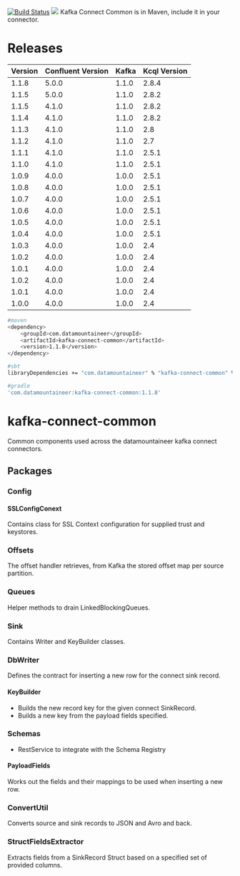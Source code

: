 [![Build Status](https://travis-ci.org/Landoop/kafka-connect-common.svg?branch=master)](https://travis-ci.org/Landoop/kafka-connect-common)
[<img 
src="https://img.shields.io/badge/latest%20release-v01.1.8-blue.svg?label=latest%20release"/>](http://search.maven.org/#search%7Cga%7C1%7Cg%3A%22com.datamountaineer%22%20AND%20a%3A%22kafka-connect-common%22)
Kafka Connect Common is in Maven, include it in your connector.


# Releases


| Version | Confluent Version |Kafka| Kcql Version |
| ------- | ----------------- |-----|--------------|
|1.1.8|5.0.0|1.1.0|2.8.4
|1.1.5|5.0.0|1.1.0|2.8.2
|1.1.5|4.1.0|1.1.0|2.8.2
|1.1.4|4.1.0|1.1.0|2.8.2
|1.1.3|4.1.0|1.1.0|2.8
|1.1.2|4.1.0|1.1.0|2.7
|1.1.1|4.1.0|1.1.0|2.5.1
|1.1.0|4.1.0|1.1.0|2.5.1
|1.0.9|4.0.0|1.0.0|2.5.1
|1.0.8|4.0.0|1.0.0|2.5.1
|1.0.7|4.0.0|1.0.0|2.5.1
|1.0.6|4.0.0|1.0.0|2.5.1
|1.0.5|4.0.0|1.0.0|2.5.1
|1.0.4|4.0.0|1.0.0|2.5.1
|1.0.3|4.0.0|1.0.0|2.4
|1.0.2|4.0.0|1.0.0|2.4
|1.0.1|4.0.0|1.0.0|2.4
|1.0.2|4.0.0|1.0.0|2.4
|1.0.1|4.0.0|1.0.0|2.4
|1.0.0|4.0.0|1.0.0|2.4

```bash
#maven
<dependency>
	<groupId>com.datamountaineer</groupId>
	<artifactId>kafka-connect-common</artifactId>
	<version>1.1.8</version>
</dependency>

#sbt
libraryDependencies += "com.datamountaineer" % "kafka-connect-common" % "1.1.8"

#gradle
'com.datamountaineer:kafka-connect-common:1.1.8'
```

# kafka-connect-common
Common components used across the datamountaineer kafka connect connectors.

## Packages

### Config

#### SSLConfigConext
Contains class for SSL Context configuration for supplied trust and keystores.

### Offsets

The offset handler retrieves, from Kafka the stored offset map per source partition.

### Queues

Helper methods to drain LinkedBlockingQueues.

### Sink

Contains Writer and KeyBuilder classes.

### DbWriter

Defines the contract for inserting a new row for the connect sink record.

#### KeyBuilder

* Builds the new record key for the given connect SinkRecord.
* Builds a new key from the payload fields specified.

### Schemas

* RestService to integrate with the Schema Registry

#### PayloadFields
Works out the fields and their mappings to be used when inserting a new row.

### ConvertUtil

Converts source and sink records to JSON and Avro and back.

### StructFieldsExtractor

Extracts fields from a SinkRecord Struct based on a specified set of provided columns.
